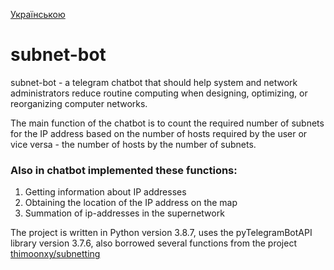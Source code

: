 [Українською](./README_ukr.md)

# subnet-bot
subnet-bot - a telegram chatbot that should help system and network administrators reduce routine computing when designing, optimizing, or reorganizing computer networks.

The main function of the chatbot is to count the required number of subnets for the IP address based on the number of hosts required by the user or vice versa - the number of hosts by the number of subnets.

### Also in chatbot implemented these functions:
1. Getting information about IP addresses
2. Obtaining the location of the IP address on the map
3. Summation of ip-addresses in the supernetwork

The project is written in Python version 3.8.7, uses the pyTelegramBotAPI library version 3.7.6, also borrowed several functions from the project [thimoonxy/subnetting](https://github.com/thimoonxy/subnetting)